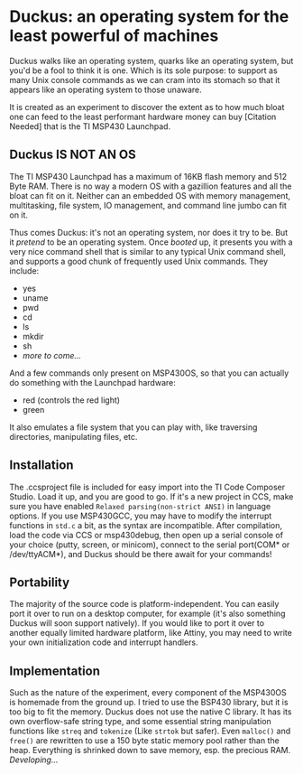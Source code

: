 Duckus: an operating system for the least powerful of machines
=========

Duckus walks like an operating system, quarks like an operating system, but you'd be a fool to think it is one. Which is its sole purpose: to support as many Unix console commands as we can cram into its stomach so that it appears like an operating system to those unaware.

It is created as an experiment to discover the extent as to how much bloat one can feed to the least performant hardware money can buy [Citation Needed] that is the TI MSP430 Launchpad.

Duckus IS NOT AN OS
---------------------

The TI MSP430 Launchpad has a maximum of 16KB flash memory and 512 Byte RAM. There is no way a modern OS with a gazillion features and all the bloat can fit on it. Neither can an embedded OS with memory management, multitasking, file system, IO management, and command line jumbo can fit on it.

Thus comes Duckus: it's not an operating system, nor does it try to be. But it _pretend_ to be an operating system. Once _booted_ up, it presents you with a very nice command shell that is similar to any typical Unix command shell, and supports a good chunk of frequently used Unix commands. They include:

* yes
* uname
* pwd
* cd
* ls
* mkdir
* sh
* _more to come..._

And a few commands only present on MSP430OS, so that you can actually do something with the Launchpad hardware:

* red (controls the red light)
* green

It also emulates a file system that you can play with, like traversing directories, manipulating files, etc.

Installation
------------

The .ccsproject file is included for easy import into the TI Code Composer Studio. Load it up, and you are good to go. If it's a new project in CCS, make sure you have enabled `Relaxed parsing(non-strict ANSI)` in language options. If you use MSP430GCC, you may have to modify the interrupt functions in `std.c` a bit, as the syntax are incompatible. After compilation, load the code via CCS or msp430debug, then open up a serial console of your choice (putty, screen, or minicom), connect to the serial port(COM* or /dev/ttyACM*), and Duckus should be there await for your commands!

Portability
-----------

The majority of the source code is platform-independent. You can easily port it over to run on a desktop computer, for example (it's also something Duckus will soon support natively). If you would like to port it over to another equally limited hardware platform, like Attiny, you may need to write your own initialization code and interrupt handlers.

Implementation
--------------

Such as the nature of the experiment, every component of the MSP430OS is homemade from the ground up. I tried to use the BSP430 library, but it is too big to fit the memory. Duckus does not use the native C library. It has its own overflow-safe string type, and some essential string manipulation functions like `streq` and `tokenize` (Like `strtok` but safer). Even `malloc()` and `free()` are rewritten to use a 150 byte static memory pool rather than the heap. Everything is shrinked down to save memory, esp. the precious RAM. _Developing..._
